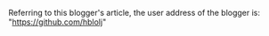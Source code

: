 Referring to this blogger's article, the user address of the blogger is: "https://github.com/hblolj"
